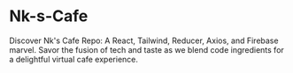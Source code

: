 # Nk-s-Cafe
Discover Nk's Cafe Repo: A React, Tailwind, Reducer, Axios, and Firebase marvel. Savor the fusion of tech and taste as we blend code ingredients for a delightful virtual cafe experience.
